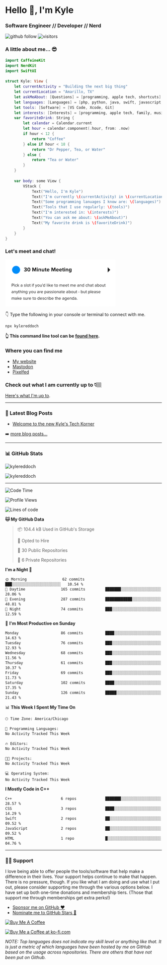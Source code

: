 # Hello 👋, I'm Kyle

### Software Engineer // Developer // Nerd

![github follow](https://img.shields.io/github/followers/kylereddoch?label=Followers&logo=github)
![visitors](https://visitor-badge.glitch.me/badge?page_id=kylereddoch.kylereddoch&left_color=black&right_color=blue)

### A little about me... 😎

```swift
import CaffeineKit
import NerdKit
import SwiftUI

struct Kyle: View {
    let currentActivity = "Building the next big thing"
    let currentLocation = "Amarillo, TX"
    let askMeAbout: [Questions] = [programming, apple tech, shortcuts]
    let languages: [Languages] = [php, python, java, swift, javascript, html, css]
    let tools: [Software] = [VS Code, Xcode, Git]
    let interests: [Interests] = [programming, apple tech, family, music]
    var favoriteDrink: String {
        let calendar = Calendar.current
        let hour = calendar.component(.hour, from: .now)
        if hour < 12 {
            return "Coffee"
        } else if hour < 18 {
            return "Dr Pepper, Tea, or Water"
        } else {
            return "Tea or Water"
        }
    }

    var body: some View {
        VStack {
            Text("Hello, I'm Kyle")
            Text("I'm currently \(currentActivity) in \(currentLocation)")
            Text("Some programming lanuages I know are: \(languages)")
            Text("Tools that I use regularly: \(tools)")
            Text("I'm interested in: \(interests)")
            Text("You can ask me about: \(askMeAbout)")
            Text("My favorite drink is \(favoriteDrink)")
        }
    }
}
```

### Let's meet and chat!

[![Schedule a meeting with me!](images/schedule_meeting.png)][calendly30min]

👇 Type the following in your console or terminal to connect with me.

```bash
npx kylereddoch
```

**👆 This command line tool can be [found here](https://github.com/kylereddoch/npx_card). <!-- If you are interested in learning how to make your own command line tool, check out my [article here]().-->**

### Where you can find me

- [My website][website]
- [Mastodon][mastodon]
- [Pixelfed][pixelfed]

### Check out what I am currently up to 👇🏼

[Here's what I'm up to][now].

---

### 📝 Latest Blog Posts

<!-- BLOG-POST-LIST:START -->
- [Welcome to the new Kyle&#39;s Tech Korner](https://weblog.kylereddoch.me/2024/08/welcome-to-the-new-kyles-tech-korner)
<!-- BLOG-POST-LIST:END -->

➡️ [more blog posts...](https://weblog.kylereddoch.me)

---

### 📊 GitHub Stats

<p><img src="https://github-readme-stats-sigma-rouge.vercel.app/api?username=kylereddoch&show_icons=true&hide_border=true&locale=en" alt="kylereddoch" /></p>
<p><img src="https://github-readme-stats-sigma-rouge.vercel.app/api/top-langs?username=kylereddoch&show_icons=true&hide_border=true&locale=en&layout=compact" alt="kylereddoch" /></p>

---

<!--START_SECTION:waka-->
![Code Time](http://img.shields.io/badge/Code%20Time-191%20hrs%2044%20mins-blue)

![Profile Views](http://img.shields.io/badge/Profile%20Views-2-blue)

![Lines of code](https://img.shields.io/badge/From%20Hello%20World%20I%27ve%20Written-88.0%20thousand%20lines%20of%20code-blue)

**🐱 My GitHub Data** 

> 📦 104.4 kB Used in GitHub's Storage 
 > 
> 💼 Opted to Hire
 > 
> 📜 30 Public Repositories 
 > 
> 🔑 6 Private Repositories 
 > 
**I'm a Night 🦉** 

```text
🌞 Morning                62 commits          ███░░░░░░░░░░░░░░░░░░░░░░   10.54 % 
🌆 Daytime                165 commits         ███████░░░░░░░░░░░░░░░░░░   28.06 % 
🌃 Evening                287 commits         ████████████░░░░░░░░░░░░░   48.81 % 
🌙 Night                  74 commits          ███░░░░░░░░░░░░░░░░░░░░░░   12.59 % 
```
📅 **I'm Most Productive on Sunday** 

```text
Monday                   86 commits          ████░░░░░░░░░░░░░░░░░░░░░   14.63 % 
Tuesday                  76 commits          ███░░░░░░░░░░░░░░░░░░░░░░   12.93 % 
Wednesday                68 commits          ███░░░░░░░░░░░░░░░░░░░░░░   11.56 % 
Thursday                 61 commits          ███░░░░░░░░░░░░░░░░░░░░░░   10.37 % 
Friday                   69 commits          ███░░░░░░░░░░░░░░░░░░░░░░   11.73 % 
Saturday                 102 commits         ████░░░░░░░░░░░░░░░░░░░░░   17.35 % 
Sunday                   126 commits         █████░░░░░░░░░░░░░░░░░░░░   21.43 % 
```


📊 **This Week I Spent My Time On** 

```text
🕑︎ Time Zone: America/Chicago

💬 Programming Languages: 
No Activity Tracked This Week

🔥 Editors: 
No Activity Tracked This Week

🐱‍💻 Projects: 
No Activity Tracked This Week

💻 Operating System: 
No Activity Tracked This Week
```

**I Mostly Code in C++** 

```text
C++                      6 repos             ███████░░░░░░░░░░░░░░░░░░   28.57 % 
CSS                      3 repos             ████░░░░░░░░░░░░░░░░░░░░░   14.29 % 
Swift                    2 repos             ██░░░░░░░░░░░░░░░░░░░░░░░   09.52 % 
JavaScript               2 repos             ██░░░░░░░░░░░░░░░░░░░░░░░   09.52 % 
HTML                     1 repo              █░░░░░░░░░░░░░░░░░░░░░░░░   04.76 % 
```




<!--END_SECTION:waka-->

---

### 🙏🏼 Support

I love being able to offer people the tools/software that help make a difference in their lives. Your support helps continue to make that happen. There is no pressure, though. If you like what I am doing and use what I put out, please consider supporting me through the various options below. I have set up both one-time donations and membership tiers. (Those that support me through memberships get extra perks!)

- [Sponsor me on GitHub :heart:][githubsponsor]
- [Nominate me to GitHub Stars :star2:][githubstars]

<a href="https://www.buymeacoffee.com/kylereddoch" target="_blank"><img src="https://cdn.buymeacoffee.com/buttons/v2/default-yellow.png" alt="Buy Me A Coffee" style="height: 60px !important;width: 217px !important;" ></a>

<a href='https://ko-fi.com/S6S374TCV' target='_blank'><img height='36' style='border:0px;height:36px;' src='https://cdn.ko-fi.com/cdn/kofi1.png?v=3' border='0' alt='Buy Me a Coffee at ko-fi.com' /></a>

_NOTE: Top languages does not indicate my skill level or anything like that. It is just a metric of which languages have been hosted by me on GitHub based on the usage across repositories. There are others that have not been put on Github._

[website]: https://kylereddoch.me
[mastodon]: https://allthingstech.social/@beardedtechguy
[pixelfed]: https://pixtagram.social/@beardedtechguy
[twitter]: https://twitter.com/winphankyle
[instagram]: https://instagram.com/bearded_tech_guy
[linkedin]: https://linkedin.com/in/kylereddoch
[wakatime]: https://wakatime.com/@10619014-9413-4a5b-a3df-2d3892b8a73d
[telegram]: https://t.me/kylereddoch
[email]: kylereddoch@me.com
[hwscourses]: https://www.hackingwithswift.com
[githubstars]: https://stars.github.com/nominate/
[githubsponsor]: https://github.com/sponsors/kylereddoch
[now]: https://now.kylereddoch.me/
[calendly30min]: https://calendly.com/beardedtechguy/30min
